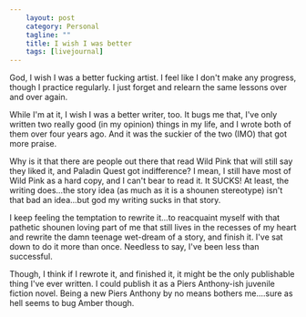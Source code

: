 ```yaml
---                                                 
    layout: post                                    
    category: Personal                              
    tagline: ""
    title: I wish I was better
    tags: [livejournal]   
---
```



God, I wish I was a better fucking artist. I feel like I don't make any progress, though I practice regularly. I just forget and relearn the same lessons over and over again.

While I'm at it, I wish I was a better writer, too. It bugs me that, I've only written two really good (in my opinion) things in my life, and I wrote both of them over four years ago. And it was the suckier of the two (IMO) that got more praise.

Why is it that there are people out there that read Wild Pink that will still say they liked it, and Paladin Quest got indifference? I mean, I still have most of Wild Pink as a hard copy, and I can't bear to read it. It SUCKS! At least, the writing does...the story idea (as much as it is a shounen stereotype) isn't that bad an idea...but god my writing sucks in that story.

I keep feeling the temptation to rewrite it...to reacquaint myself with that pathetic shounen loving part of me that still lives in the recesses of my heart and rewrite the damn teenage wet-dream of a story, and finish it. I've sat down to do it more than once. Needless to say, I've been less than successful.

Though, I think if I rewrote it, and finished it, it might be the only publishable thing I've ever written. I could publish it as a Piers Anthony-ish juvenile fiction novel. Being a new Piers Anthony by no means bothers me....sure as hell seems to bug Amber though.
 
